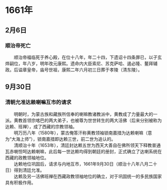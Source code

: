 # 1661年
## 2月6日
### 顺治帝死亡
　　顺治帝福临死于养心殿，在位十八年，年二十四，下遗诏十四条罪已，以子玄烨嗣位，年八岁，明年改元康熙。遗命内大臣索尼、苏克萨哈、遏必隆、鳌拜辅政。后谥章皇帝，庙号世祖，康熙二年六月初三日葬于孝陵（清东陵）。
## 9月30日
### 清朝允准达赖喇嘛互市的请求
　　明朝时，为蒙古族和藏族所信奉的喇嘛教诸教派中，黄教成了力量最大的一派。黄教首领宗喀巴的两大弟子，也被尊为世世转生的两大活佛（后来分别被称为达赖、班禅），成了西藏的宗教领袖。<br>　　明万历八年（1580年），蒙古俺答汗称黄教领袖锁南嘉措为达赖喇嘛（意为“大海上师”），锁南嘉措即达赖三世，前二世为追认的。<br>　　清顺治十年（1653年），清廷封达赖五世为西天大善自在佛所领天下释教普通瓦赤喇怛呵达赖喇嘛，此后每一世达赖均得到朝廷的册封，正式确立了达喇系统在西藏的政教领袖地位。<br>　　达赖地位巩固后，请求与内地互市，1661年9月30日（顺治十八年八月二十日）得到清廷允准。<br>　　达赖及另一活佛班禅在西藏政教领袖地位的确立，对于巩固统一的多民族国家具有积极作用。
<comment/>